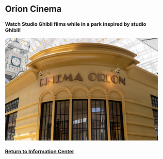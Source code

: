 # Orion Cinema
### Watch Studio Ghibli films while in a park inspired by studio Ghibli!
![Cinema](cinema.png)
### [Return to Information Center](https://github.com/mollyjones2023/ghibli-simulacrum/blob/main/2-ghibli-grand-warehouse/warehouse.md)
